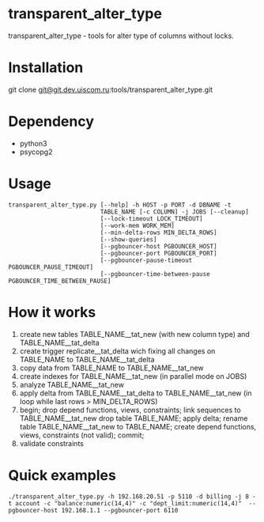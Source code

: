 transparent_alter_type
======================

transparent_alter_type - tools for alter type of columns without locks.

# Installation

git clone git@git.dev.uiscom.ru:tools/transparent_alter_type.git

# Dependency

* python3
* psycopg2

# Usage

    transparent_alter_type.py [--help] -h HOST -p PORT -d DBNAME -t
                              TABLE_NAME [-c COLUMN] -j JOBS [--cleanup]
                              [--lock-timeout LOCK_TIMEOUT]
                              [--work-mem WORK_MEM]
                              [--min-delta-rows MIN_DELTA_ROWS]
                              [--show-queries]
                              [--pgbouncer-host PGBOUNCER_HOST]
                              [--pgbouncer-port PGBOUNCER_PORT]
                              [--pgbouncer-pause-timeout PGBOUNCER_PAUSE_TIMEOUT]
                              [--pgbouncer-time-between-pause PGBOUNCER_TIME_BETWEEN_PAUSE]

# How it works

1. create new tables TABLE_NAME__tat_new (with new column type) and TABLE_NAME__tat_delta
2. create trigger replicate__tat_delta wich fixing all changes on TABLE_NAME to TABLE_NAME__tat_delta
3. copy data from TABLE_NAME to TABLE_NAME__tat_new
4. create indexes for TABLE_NAME__tat_new (in parallel mode on JOBS)
5. analyze TABLE_NAME__tat_new
6. apply delta from TABLE_NAME__tat_delta to TABLE_NAME__tat_new (in loop while last rows > MIN_DELTA_ROWS)
7. begin;
   drop depend functions, views, constraints;
   link sequences to TABLE_NAME__tat_new
   drop table TABLE_NAME;
   apply delta;
   rename table TABLE_NAME__tat_new to TABLE_NAME;
   create depend functions, views, constraints (not valid);
   commit;
8. validate constraints

# Quick examples

    ./transparent_alter_type.py -h 192.168.20.51 -p 5110 -d billing -j 8 -t account -c "balance:numeric(14,4)" -c "dept_limit:numeric(14,4)"  --pgbouncer-host 192.168.1.1 --pgbouncer-port 6110

